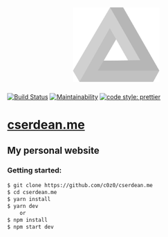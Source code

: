 <h1 align="center">
	<a href="https://cserdean.me">
		<img src="static/svg/triangle-gs.svg" alt="logo" width="200">
	</a>
</h1>



[![Build Status](https://travis-ci.org/c0z0/cserdean.me.svg?branch=master)](https://travis-ci.org/c0z0/cserdean.me)
[![Maintainability](https://api.codeclimate.com/v1/badges/ef3668eac79d22e9c479/maintainability)](https://codeclimate.com/github/c0z0/cserdean.me/maintainability)
[![code style: prettier](https://img.shields.io/badge/code_style-prettier-ff69b4.svg?style=flat)](https://github.com/prettier/prettier)


# [cserdean.me](https://cserdean.me)

## My personal website

### Getting started:

```
$ git clone https://github.com/c0z0/cserdean.me
$ cd cserdean.me
$ yarn install
$ yarn dev
	or
$ npm install
$ npm start dev
```
